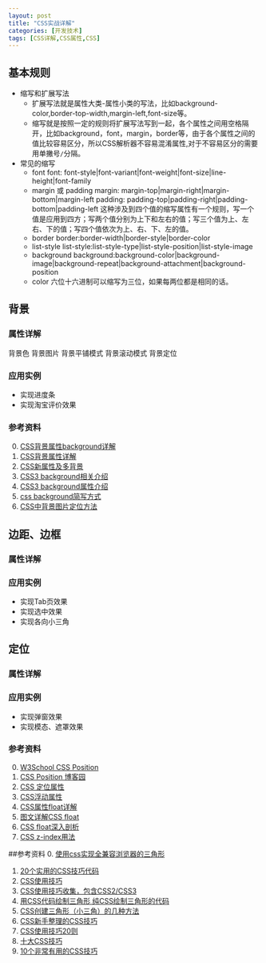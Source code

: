 ```yaml
---
layout: post
title: "CSS实战详解"
categories: [开发技术]
tags: [CSS详解,CSS属性,CSS]
---
```

## 基本规则
+ 缩写和扩展写法
    + 扩展写法就是属性大类-属性小类的写法，比如background-color,border-top-width,margin-left,font-size等。
    + 缩写就是按照一定的规则将扩展写法写到一起，各个属性之间用空格隔开，比如background，font，margin，border等，由于各个属性之间的值比较容易区分，所以CSS解析器不容易混淆属性,对于不容易区分的需要用单撇号`/`分隔。
+ 常见的缩写
    + font
    font: font-style|font-variant|font-weight|font-size|line-height|font-family
    + margin 或 padding
    margin: margin-top|margin-right|margin-bottom|margin-left
    padding: padding-top|padding-right|padding-bottom|padding-left
    这种涉及到四个值的缩写属性有一个规则，写一个值是应用到四方；写两个值分别为上下和左右的值；写三个值为上、左右、下的值；写四个值依次为上、右、下、左的值。
    + border
    border:border-width|border-style|border-color
    + list-style
    list-style:list-style-type|list-style-position|list-style-image
    + background
    background:background-color|background-image|background-repeat|background-attachment|background-position
    + color
    六位十六进制可以缩写为三位，如果每两位都是相同的话。
    

## 背景

###  属性详解
背景色 背景图片 背景平铺模式 背景滚动模式 背景定位

### 应用实例
+ 实现进度条
+ 实现淘宝评价效果

### 参考资料
0. [CSS背景属性background详解](http://www.chinaz.com/design/2009/0918/92150.shtml)
1. [CSS背景属性详解](http://paranimage.com/css-background-attribute/)
2. [CSS新属性及多背景](http://www.html5jscss.com/css3%E6%AC%B2%E9%80%9F%E5%88%99%E4%B8%8D%E8%BE%BE-background%E6%96%B0%E5%B1%9E%E6%80%A7%E4%BB%A5%E5%8F%8A%E5%A4%9A%E8%83%8C%E6%99%AF.html)
3. [CSS3 background相关介绍](http://www.zhangxinxu.com/wordpress/2011/05/%e7%bf%bb%e8%af%91-css3-backgrounds%e7%9b%b8%e5%85%b3%e4%bb%8b%e7%bb%8d/)
4. [CSS3 background属性介绍](http://www.cnblogs.com/ATree/archive/2011/05/10/CSS3-Backgrounds.html)
5. [css background简写方式](http://www.webhek.com/the-background-shorthand-property-has-new-values/)
6. [CSS中背景图片定位方法](http://www.ruanyifeng.com/blog/2008/05/css_background_image_positioning.html)

## 边距、边框

### 属性详解

### 应用实例
+ 实现Tab页效果
+ 实现选中效果
+ 实现各向小三角

## 定位

### 属性详解

### 应用实例
+ 实现弹窗效果
+ 实现模态、遮罩效果


### 参考资料
0. [W3School CSS Position](http://www.w3school.com.cn/css/css_positioning.asp)
1. [CSS Position 博客园](http://www.cnblogs.com/polk6/archive/2013/07/26/3214847.html)
2. [CSS 定位属性](http://paranimage.com/css-position-attribute/)
3. [CSS浮动属性](http://paranimage.com/css-float-attribute/)
4. [CSS属性float详解](http://blog.163.com/wangming_cn/blog/static/1464109320096611441538/)
5. [图文详解CSS float](http://aqfy.net/561.html)
6. [CSS float深入剖析](http://www.w3cplus.com/css/float.html)
7. [CSS z-index用法](http://www.cnblogs.com/gisdream/archive/2010/06/10/1755891.html)


##参考资料
0. [使用css实现全兼容浏览器的三角形][1]
1. [20个实用的CSS技巧代码][2]
2. [CSS使用技巧][3]
3. [CSS使用技巧收集，包含CSS2/CSS3][4]
4. [用CSS代码绘制三角形 纯CSS绘制三角形的代码][5]
5. [CSS创建三角形（小三角）的几种方法][6]
6. [CSS新手整理的CSS技巧][7]
7. [CSS使用技巧20则][8]
8. [十大CSS技巧][9]
9. [10个非常有用的CSS技巧][10]


[1]: http://www.bitscn.com/school/HTMLCSS/201410/337133.html "使用css实现全兼容浏览器的三角形"
[2]: http://www.w3cplus.com/css/20-incredibly-useful-CSS-snippets-for-developers "20个实用的CSS技巧代码"
[3]: http://www.ruanyifeng.com/blog/2010/03/css_cookbook.html "CSS使用技巧"
[4]: http://www.shejidaren.com/css%E4%BD%BF%E7%94%A8%E6%8A%80%E5%B7%A7%E6%94%B6%E9%9B%86-%E5%8C%85%E5%90%ABcss2-css3.html "CSS使用技巧收集，包含CSS2/CSS3"
[5]: http://www.jb51.net/css/54994.html "用CSS代码绘制三角形 纯CSS绘制三角形的代码"
[6]: http://www.daqianduan.com/4721.html "CSS创建三角形（小三角）的几种方法"
[7]: http://www.duote.com/tech/1/1952.html "CSS新手整理的CSS技巧"
[8]: http://www.jb51.net/article/1187.htm "CSS使用技巧20则"
[9]: http://blog.csdn.net/budinger/article/details/18086543 "十大CSS技巧"
[10]: http://www.cnblogs.com/hnyei/archive/2011/11/12/hnyei.html "10个非常有用的CSS技巧"
